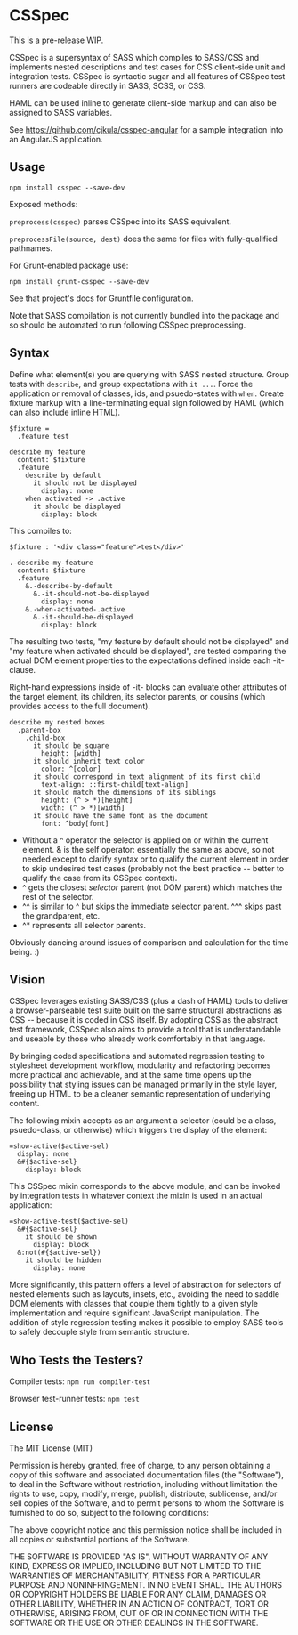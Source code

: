 CSSpec
======

This is a pre-release WIP. 

CSSpec is a supersyntax of SASS which compiles to SASS/CSS and implements nested descriptions and test cases for CSS client-side unit and integration tests. CSSpec is syntactic sugar and all features of CSSpec test runners are codeable directly in SASS, SCSS, or CSS.

HAML can be used inline to generate client-side markup and can also be assigned to SASS variables.

See https://github.com/cjkula/csspec-angular for a sample integration into an AngularJS application.

Usage
-----

    npm install csspec --save-dev

Exposed methods: 

`preprocess(csspec)` parses CSSpec into its SASS equivalent.

`preprocessFile(source, dest)` does the same for files with fully-qualified pathnames.

For Grunt-enabled package use:

    npm install grunt-csspec --save-dev

See that project's docs for Gruntfile configuration.

Note that SASS compilation is not currently bundled into the package and so should be automated to run following CSSpec preprocessing.

Syntax
------

Define what element(s) you are querying with SASS nested structure. Group tests with `describe`, and group expectations with `it ...`. Force the application or removal of classes, ids, and psuedo-states with `when`. Create fixture markup with a line-terminating equal sign followed by HAML (which can also include inline HTML).

    $fixture =
      .feature test

    describe my feature
      content: $fixture
      .feature
        describe by default
          it should not be displayed
            display: none
        when activated -> .active
          it should be displayed
            display: block

This compiles to:
    
    $fixture : '<div class="feature">test</div>'

    .-describe-my-feature
      content: $fixture
      .feature
        &.-describe-by-default
          &.-it-should-not-be-displayed
            display: none
        &.-when-activated-.active
          &.-it-should-be-displayed
            display: block

The resulting two tests, "my feature by default should not be displayed" and "my feature when activated should be displayed", are tested comparing the actual DOM element properties to the expectations defined inside each -it- clause.

Right-hand expressions inside of -it- blocks can evaluate other attributes of the target element, its children, its selector parents, or cousins (which provides access to the full document).

    describe my nested boxes
      .parent-box
        .child-box
          it should be square
            height: [width]
          it should inherit text color
            color: ^[color]
          it should correspond in text alignment of its first child
            text-align: ::first-child[text-align]
          it should match the dimensions of its siblings
            height: (^ > *)[height]
            width: (^ > *)[width]
          it should have the same font as the document
            font: ^body[font]

* Without a ^ operator the selector is applied on or within the current element. & is the self operator: essentially the same as above, so not needed except to clarify syntax or to qualify the current element in order to skip undesired test cases (probably not the best practice -- better to qualify the case from its CSSpec context).
* ^ gets the closest _selector_ parent (not DOM parent) which matches the rest of the selector.
* ^^ is similar to ^ but skips the immediate selector parent. ^^^ skips past the grandparent, etc.
* ^* represents all selector parents.


Obviously dancing around issues of comparison and calculation for the time being. :)


Vision
------

CSSpec leverages existing SASS/CSS (plus a dash of HAML) tools to deliver a browser-parseable test suite built on the same structural abstractions as CSS -- because it is coded in CSS itself. By adopting CSS as the abstract test framework, CSSpec also aims to provide a tool that is understandable and useable by those who already work comfortably in that language.

By bringing coded specifications and automated regression testing to stylesheet development workflow, modularity and refactoring becomes more practical and achievable, and at the same time opens up the possibility that styling issues can be managed primarily in the style layer, freeing up HTML to be a cleaner semantic representation of underlying content.

The following mixin accepts as an argument a selector (could be a class, psuedo-class, or otherwise) which triggers the display of the element:

    =show-active($active-sel)
      display: none
      &#{$active-sel}
        display: block

This CSSpec mixin corresponds to the above module, and can be invoked by integration tests in whatever context the mixin is used in an actual application:

    =show-active-test($active-sel)
      &#{$active-sel}
        it should be shown
          display: block
      &:not(#{$active-sel})
        it should be hidden
          display: none

More significantly, this pattern offers a level of abstraction for selectors of nested elements such as layouts, insets, etc., avoiding the need to saddle DOM elements with classes that couple them tightly to a given style implementation and require significant JavaScript manipulation. The addition of style regression testing makes it possible to employ SASS tools to safely decouple style from semantic structure.

Who Tests the Testers?
----------------------

Compiler tests: `npm run compiler-test`

Browser test-runner tests: `npm test`

License
-------

The MIT License (MIT)

Permission is hereby granted, free of charge, to any person obtaining a copy
of this software and associated documentation files (the "Software"), to deal
in the Software without restriction, including without limitation the rights
to use, copy, modify, merge, publish, distribute, sublicense, and/or sell
copies of the Software, and to permit persons to whom the Software is
furnished to do so, subject to the following conditions:

The above copyright notice and this permission notice shall be included in
all copies or substantial portions of the Software.

THE SOFTWARE IS PROVIDED "AS IS", WITHOUT WARRANTY OF ANY KIND, EXPRESS OR
IMPLIED, INCLUDING BUT NOT LIMITED TO THE WARRANTIES OF MERCHANTABILITY,
FITNESS FOR A PARTICULAR PURPOSE AND NONINFRINGEMENT. IN NO EVENT SHALL THE
AUTHORS OR COPYRIGHT HOLDERS BE LIABLE FOR ANY CLAIM, DAMAGES OR OTHER
LIABILITY, WHETHER IN AN ACTION OF CONTRACT, TORT OR OTHERWISE, ARISING FROM,
OUT OF OR IN CONNECTION WITH THE SOFTWARE OR THE USE OR OTHER DEALINGS IN
THE SOFTWARE.

